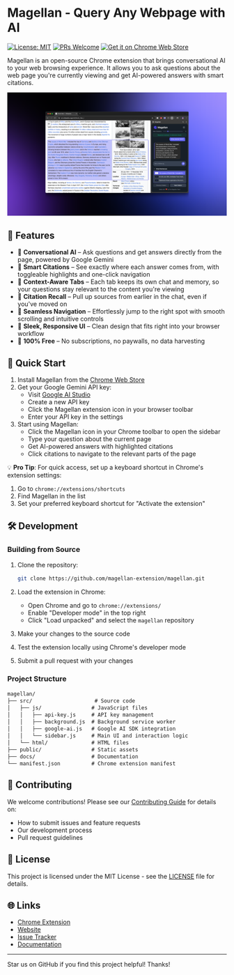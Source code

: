 # Magellan - Query Any Webpage with AI

[![License: MIT](https://img.shields.io/badge/License-MIT-yellow.svg)](https://opensource.org/licenses/MIT)
[![PRs Welcome](https://img.shields.io/badge/PRs-welcome-brightgreen.svg)](CONTRIBUTING.md)
[![Get it on Chrome Web Store](https://img.shields.io/badge/Chrome_Web_Store-Get_it_here-4285F4?logo=google-chrome&logoColor=white)](https://chromewebstore.google.com/detail/magellan/ekkajebdacenikgmbgkdnmememnlibnd)

Magellan is an open-source Chrome extension that brings conversational AI to your web browsing experience. It allows you to ask questions about the web page you're currently viewing and get AI-powered answers with smart citations.

[![Watch the video](public/screenshot.png)](https://youtu.be/rZ7IUOiCjMI)

## 🌟 Features

- 💬 **Conversational AI** – Ask questions and get answers directly from the page, powered by Google Gemini
- 🔗 **Smart Citations** – See exactly where each answer comes from, with toggleable highlights and one-click navigation
- 🧠 **Context-Aware Tabs** – Each tab keeps its own chat and memory, so your questions stay relevant to the content you're viewing
- 📜 **Citation Recall** – Pull up sources from earlier in the chat, even if you've moved on
- 🚀 **Seamless Navigation** – Effortlessly jump to the right spot with smooth scrolling and intuitive controls
- 🧼 **Sleek, Responsive UI** – Clean design that fits right into your browser workflow
- 💸 **100% Free** – No subscriptions, no paywalls, no data harvesting

## 🚀 Quick Start

1. Install Magellan from the [Chrome Web Store](https://chromewebstore.google.com/detail/magellan/ekkajebdacenikgmbgkdnmememnlibnd)
2. Get your Google Gemini API key:
   - Visit [Google AI Studio](https://makersuite.google.com/app/apikey)
   - Create a new API key
   - Click the Magellan extension icon in your browser toolbar
   - Enter your API key in the settings
3. Start using Magellan:
   - Click the Magellan icon in your Chrome toolbar to open the sidebar
   - Type your question about the current page
   - Get AI-powered answers with highlighted citations
   - Click citations to navigate to the relevant parts of the page

💡 **Pro Tip**: For quick access, set up a keyboard shortcut in Chrome's extension settings:

1. Go to `chrome://extensions/shortcuts`
2. Find Magellan in the list
3. Set your preferred keyboard shortcut for "Activate the extension"

## 🛠️ Development

### Building from Source

1. Clone the repository:

   ```bash
   git clone https://github.com/magellan-extension/magellan.git
   ```

2. Load the extension in Chrome:

   - Open Chrome and go to `chrome://extensions/`
   - Enable "Developer mode" in the top right
   - Click "Load unpacked" and select the `magellan` repository

3. Make your changes to the source code
4. Test the extension locally using Chrome's developer mode
5. Submit a pull request with your changes

### Project Structure

```
magellan/
├── src/                    # Source code
│   ├── js/                # JavaScript files
│   │   ├── api-key.js     # API key management
│   │   ├── background.js  # Background service worker
│   │   ├── google-ai.js   # Google AI SDK integration
│   │   └── sidebar.js     # Main UI and interaction logic
│   └── html/              # HTML files
├── public/                # Static assets
├── docs/                  # Documentation
└── manifest.json          # Chrome extension manifest
```

## 🤝 Contributing

We welcome contributions! Please see our [Contributing Guide](CONTRIBUTING.md) for details on:

- How to submit issues and feature requests
- Our development process
- Pull request guidelines

## 📝 License

This project is licensed under the MIT License - see the [LICENSE](LICENSE) file for details.

## 🌐 Links

- [Chrome Extension](https://chromewebstore.google.com/detail/magellan/ekkajebdacenikgmbgkdnmememnlibnd)
- [Website](https://kpulgari.com/magellan/)
- [Issue Tracker](https://github.com/magellan-extension/magellan/issues)
- [Documentation](docs/)

---

Star us on GitHub if you find this project helpful! Thanks!

